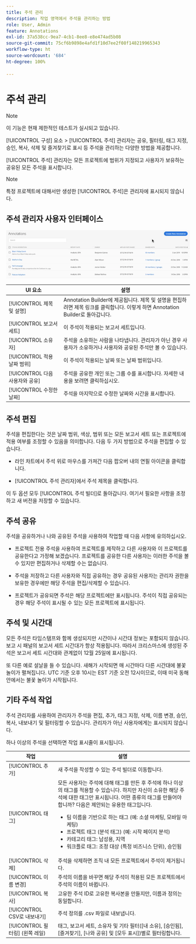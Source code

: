 ```yaml
---
title: 주석 관리
description: 작업 영역에서 주석을 관리하는 방법
role: User, Admin
feature: Annotations
exl-id: 37a538cc-9ea7-4cb1-8ee8-e8e474ad5b08
source-git-commit: 75cf6b9898e4afd1f10d7ee2f08f148219965343
workflow-type: ht
source-wordcount: '684'
ht-degree: 100%

---
```


# 주석 관리

>[!NOTE]
>
>이 기능은 현재 제한적인 테스트가 실시되고 있습니다.

[!UICONTROL 구성] 요소 > [!UICONTROL 주석] 관리자는 공유, 필터링, 태그 지정, 승인, 복사, 삭제 및 즐겨찾기로 표시 등 주석을 관리하는 다양한 방법을 제공합니다.

[!UICONTROL 주석] 관리자는 모든 프로젝트에 범위가 지정되고 사용자가 보유하는 공유된 모든 주석을 표시합니다.

>[!NOTE]
>
>특정 프로젝트에 대해서만 생성한 [!UICONTROL 주석]은 관리자에 표시되지 않습니다.

## 주석 관리자 사용자 인터페이스

![](assets/annotation-mgr.png)

| UI 요소 | 설명 |
| --- | --- | 
| [!UICONTROL 제목 및 설명] | Annotation Builder에 제공됩니다. 제목 및 설명을 편집하려면 제목 링크를 클릭합니다. 이렇게 하면 Annotation Builder로 돌아갑니다. |
| [!UICONTROL 보고서 세트] | 이 주석이 적용되는 보고서 세트입니다. |
| [!UICONTROL 소유자] | 주석을 소유하는 사람을 나타냅니다. 관리자가 아닌 경우 사용자가 소유하거나 사용자와 공유된 주석만 볼 수 있습니다. |
| [!UICONTROL 적용 날짜 범위] | 이 주석이 적용되는 날짜 또는 날짜 범위입니다. |
| [!UICONTROL 다음 사용자와 공유] | 주석을 공유한 개인 또는 그룹 수를 표시합니다. 자세한 내용을 보려면 클릭하십시오. |
| [!UICONTROL 수정한 날짜] | 주석을 마지막으로 수정한 날짜와 시간을 표시합니다. |

## 주석 편집

주석을 편집한다는 것은 날짜 범위, 색상, 범위 또는 모든 보고서 세트 또는 프로젝트에 적용 여부를 조정할 수 있음을 의미합니다. 다음 두 가지 방법으로 주석을 편집할 수 있습니다.

* 라인 차트에서 주석 위로 마우스를 가져간 다음 팝오버 내의 연필 아이콘을 클릭합니다.

* [!UICONTROL 주석 관리자]에서 주석 제목을 클릭합니다.

이 두 옵션 모두 [!UICONTROL 주석 빌더]로 돌아갑니다. 여기서 필요한 사항을 조정하고 새 버전을 저장할 수 있습니다.

## 주석 공유

주석을 공유하거나 나와 공유된 주석을 사용하여 작업할 때 다음 사항에 유의하십시오.

* 프로젝트 전용 주석을 사용하여 프로젝트를 제작하고 다른 사용자와 이 프로젝트를 공유한다고 가정해 보겠습니다. 프로젝트를 공유한 다른 사용자는 이러한 주석을 볼 수 있지만 편집하거나 삭제할 수는 없습니다.

* 주석을 저장하고 다른 사용자와 직접 공유하는 경우 공유된 사용자는 관리자 권한을 보유한 경우에만 해당 주석을 편집/삭제할 수 있습니다.

* 프로젝트가 공유되면 주석은 해당 프로젝트에만 표시됩니다. 주석이 직접 공유되는 경우 해당 주석이 표시될 수 있는 모든 프로젝트에 표시됩니다.

## 주석 및 시간대

모든 주석은 타임스탬프와 함께 생성되지만 시간이나 시간대 정보는 포함되지 않습니다. 보고 시 패널의 보고서 세트 시간대가 항상 적용됩니다. 따라서 크리스마스에 생성된 주석은 보고서 세트 시간대와 관계없이 12월 25일에 표시됩니다.

또 다른 예로 설날을 들 수 있습니다. 새해가 시작되면 매 시간마다 다른 시간대에 불꽃 놀이가 펼쳐집니다. UTC 기준 오후 10시는 EST 기준 오전 12시이므로, 이때 미국 동해안에서는 불꽃 놀이가 시작됩니다.

## 기타 주석 작업

주석 관리자를 사용하여 관리자가 주석을 편집, 추가, 태그 지정, 삭제, 이름 변경, 승인, 복사, 내보내기 및 필터링할 수 있습니다. 관리자가 아닌 사용자에게는 표시되지 않습니다.

하나 이상의 주석을 선택하면 작업 표시줄이 표시됩니다.

| 작업 | 설명 |
| --- | --- |
| [!UICONTROL 추가] | 새 주석을 작성할 수 있는 주석 빌더로 이동합니다. |
| [!UICONTROL 태그] | 모든 사용자는 주석에 대해 태그를 만든 후 주석에 하나 이상의 태그를 적용할 수 있습니다. 하지만 자신이 소유한 해당 주석에 대한 태그만 표시됩니다. 어떤 종류의 태그를 만들어야 합니까? 다음은 제안되는 유용한 태그입니다.<ul><li>팀 이름을 기반으로 하는 태그 (예: 소셜 마케팅, 모바일 마케팅)</li><li>프로젝트 태그 (분석 태그) (예: 시작 페이지 분석)</li><li>카테고리 태그: 남성용, 지역</li><li>워크플로 태그: 조정 대상 (특정 비즈니스 단위), 승인됨</li></ul> |
| [!UICONTROL 삭제] | 주석을 삭제하면 조직 내 모든 프로젝트에서 주석이 제거됩니다. |
| [!UICONTROL 이름 변경] | 주석의 이름을 바꾸면 해당 주석이 적용된 모든 프로젝트에서 주석의 이름이 바뀝니다. |
| [!UICONTROL 복사] | 고유한 주석 ID로 고유한 복사본을 만들지만, 이름과 정의는 동일합니다. |
| [!UICONTROL CSV로 내보내기] | 주석 정의를 .csv 파일로 내보냅니다. |
| [!UICONTROL 필터링] (왼쪽 레일) | 태그, 보고서 세트, 소유자 및 기타 필터([내 소유], [승인됨], [즐겨찾기], [나와 공유] 및 [모두 표시])별로 필터링합니다. |
